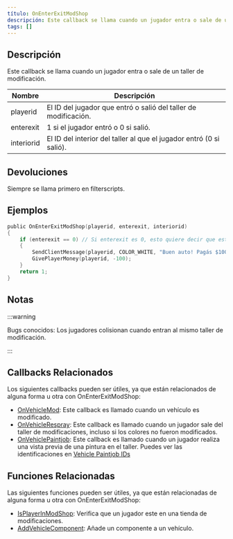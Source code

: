 ```yaml
---
título: OnEnterExitModShop
descripción: Este callback se llama cuando un jugador entra o sale de un taller de modificación.
tags: []
---
```


## Descripción

Este callback se llama cuando un jugador entra o sale de un taller de modificación.

| Nombre     | Descripción                                                                  |
| ---------- | ---------------------------------------------------------------------------- |
| playerid   | El ID del jugador que entró o salió del taller de modificación.              |
| enterexit  | 1 si el jugador entró o 0 si salió.                                          |
| interiorid | El ID del interior del taller al que el jugador entró (0 si salió).          |

## Devoluciones

Siempre se llama primero en filterscripts.

## Ejemplos

```c
public OnEnterExitModShop(playerid, enterexit, interiorid)
{
    if (enterexit == 0) // Si enterexit es 0, esto quiere decir que está saliendo del taller
    {
        SendClientMessage(playerid, COLOR_WHITE, "Buen auto! Pagás $100.");
        GivePlayerMoney(playerid, -100);
    }
    return 1;
}
```

## Notas

:::warning

Bugs conocidos: Los jugadores colisionan cuando entran al mismo taller de modificación.

:::

## Callbacks Relacionados
Los siguientes callbacks pueden ser útiles, ya que están relacionados de alguna forma u otra con OnEnterExitModShop:
- [OnVehicleMod](../callbacks/OnVehicleMod): Este callback es llamado cuando un vehículo es modificado.
- [OnVehicleRespray](../callbacks/OnVehicleRespray): Este callback es llamado cuando un jugador sale del taller de modificaciones, incluso si los colores no fueron modificados.
- [OnVehiclePaintjob](../callbacks/OnVehiclePaintjob): Este callback es llamado cuando un jugador realiza una vista previa de una pintura en el taller. Puedes ver las identificaciones en [Vehicle Paintjob IDs](../resources/paintjobs)

## Funciones Relacionadas
Las siguientes funciones pueden ser útiles, ya que están relacionadas de alguna forma u otra con OnEnterExitModShop:
- [IsPlayerInModShop](../functions/IsPlayerInModShop): Verifica que un jugador este en una tienda de modificaciones.
- [AddVehicleComponent](../functions/AddVehicleComponent): Añade un componente a un vehículo.

